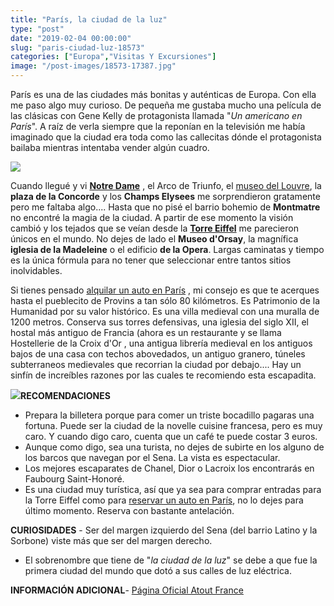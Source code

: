 ```yaml
---
title: "París, la ciudad de la luz"
type: "post"
date: "2019-02-04 00:00:00"
slug: "paris-ciudad-luz-18573"
categories: ["Europa","Visitas Y Excursiones"]
image: "/post-images/18573-17387.jpg"
---
```


París es una de las ciudades más bonitas y auténticas de Europa. Con ella me paso algo muy curioso. De pequeña me gustaba mucho una película de las clásicas con Gene Kelly de protagonista llamada "*Un americano en París*". A raíz de verla siempre que la reponían en la televisión me había imaginado que la ciudad era toda como las callecitas dónde el protagonista bailaba mientras intentaba vender algún cuadro.  
  
![](/post-images/18573-17387.jpg)  
  
Cuando llegué y vi **[Notre Dame](http://www.cathedraledeparis.com/ES/0.asp)** , el Arco de Triunfo, el [museo del Louvre](http://www.missviajes.com/museo-louvre-resumen-visita-al-museo-mas-importante-paris-2372577/), la **plaza de la Concorde** y los **Champs Elysees** me sorprendieron gratamente pero me faltaba algo.... Hasta que no pisé el barrio bohemio de **Montmatre** no encontré la magia de la ciudad. A partir de ese momento la visión cambió y los tejados que se veían desde la [**Torre Eiffel**](http://www.missviajes.com/torre-eiffel-icono-paris-2367057/) me parecieron únicos en el mundo. No dejes de lado el **Museo d'Orsay**, la magnífica **iglesia de la Madeleine** o el edificio **de la Opera**. Largas caminatas y tiempo es la única fórmula para no tener que seleccionar entre tantos sitios inolvidables.  
  
Si tienes pensado [alquilar un auto en París](https://www.milescarrental.eu/alquiler-de-autos-paris.php) , mi consejo es que te acerques hasta el pueblecito de Provins a tan sólo 80 kilómetros. Es Patrimonio de la Humanidad por su valor histórico. Es una villa medieval con una muralla de 1200 metros. Conserva sus torres defensivas, una iglesia del siglo XII, el hostal más antiguo de Francia (ahora es un restaurante y se llama Hostellerie de la Croix d'Or , una antigua librería medieval en los antiguos bajos de una casa con techos abovedados, un antiguo granero, túneles subterraneos medievales que recorrian la ciudad por debajo.... Hay un sinfín de increíbles razones por las cuales te recomiendo esta escapadita.  
  
   
  
![](/post-images/provins.jpg)**RECOMENDACIONES**

- Prepara la billetera porque para comer un triste bocadillo pagaras una fortuna. Puede ser la ciudad de la novelle cuisine francesa, pero es muy caro. Y cuando digo caro, cuenta que un café te puede costar 3 euros.
- Aunque como digo, sea una turista, no dejes de subirte en los alguno de los barcos que navegan por el Sena. La vista es espectacular.
- Los mejores escaparates de Chanel, Dior o Lacroix los encontrarás en Faubourg Saint-Honoré.
- Es una ciudad muy turística, así que ya sea para comprar entradas para la Torre Eiffel como para [reservar un auto en París](https://www.viajemos.com.co/francia/alquiler-de-carros-paris), no lo dejes para último momento. Reserva con bastante antelación.

**CURIOSIDADES** - Ser del margen izquierdo del Sena (del barrio Latino y la Sorbone) viste más que ser del margen derecho.
- El sobrenombre que tiene de "*la ciudad de la luz*" se debe a que fue la primera ciudad del mundo que dotó a sus calles de luz eléctrica.

**INFORMACIÓN ADICIONAL**- [Página Oficial Atout France](https://es.france.fr/es/paris)